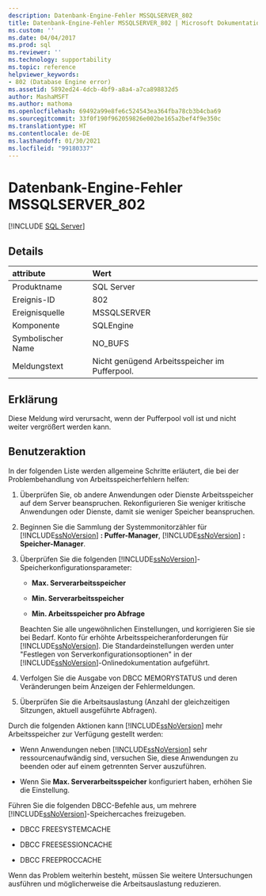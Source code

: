 ```yaml
---
description: Datenbank-Engine-Fehler MSSQLSERVER_802
title: Datenbank-Engine-Fehler MSSQLSERVER_802 | Microsoft Dokumentation
ms.custom: ''
ms.date: 04/04/2017
ms.prod: sql
ms.reviewer: ''
ms.technology: supportability
ms.topic: reference
helpviewer_keywords:
- 802 (Database Engine error)
ms.assetid: 5892ed24-4dcb-4bf9-a8a4-a7ca898832d5
author: MashaMSFT
ms.author: mathoma
ms.openlocfilehash: 69492a99e8fe6c524543ea364fba78cb3b4cba69
ms.sourcegitcommit: 33f0f190f962059826e002be165a2bef4f9e350c
ms.translationtype: HT
ms.contentlocale: de-DE
ms.lasthandoff: 01/30/2021
ms.locfileid: "99180337"
---
```

# <a name="mssqlserver_802---database-engine-error"></a>Datenbank-Engine-Fehler MSSQLSERVER_802
 [!INCLUDE [SQL Server](../../includes/applies-to-version/sqlserver.md)]
  
## <a name="details"></a>Details  
  
| attribute | Wert |  
| :-------- | :---- |  
|Produktname|SQL Server|  
|Ereignis-ID|802|  
|Ereignisquelle|MSSQLSERVER|  
|Komponente|SQLEngine|  
|Symbolischer Name|NO_BUFS|  
|Meldungstext|Nicht genügend Arbeitsspeicher im Pufferpool.|  
  
## <a name="explanation"></a>Erklärung  
Diese Meldung wird verursacht, wenn der Pufferpool voll ist und nicht weiter vergrößert werden kann.  
  
## <a name="user-action"></a>Benutzeraktion  
In der folgenden Liste werden allgemeine Schritte erläutert, die bei der Problembehandlung von Arbeitsspeicherfehlern helfen:  
  
1.  Überprüfen Sie, ob andere Anwendungen oder Dienste Arbeitsspeicher auf dem Server beanspruchen. Rekonfigurieren Sie weniger kritische Anwendungen oder Dienste, damit sie weniger Speicher beanspruchen.  
  
2.  Beginnen Sie die Sammlung der Systemmonitorzähler für [!INCLUDE[ssNoVersion](../../includes/ssnoversion-md.md)] **: Puffer-Manager**, [!INCLUDE[ssNoVersion](../../includes/ssnoversion-md.md)] **: Speicher-Manager**.  
  
3.  Überprüfen Sie die folgenden [!INCLUDE[ssNoVersion](../../includes/ssnoversion-md.md)]-Speicherkonfigurationsparameter:  
  
    -   **Max. Serverarbeitsspeicher**  
  
    -   **Min. Serverarbeitsspeicher**  
  
    -   **Min. Arbeitsspeicher pro Abfrage**  
  
    Beachten Sie alle ungewöhnlichen Einstellungen, und korrigieren Sie sie bei Bedarf. Konto für erhöhte Arbeitsspeicheranforderungen für [!INCLUDE[ssNoVersion](../../includes/ssnoversion-md.md)]. Die Standardeinstellungen werden unter "Festlegen von Serverkonfigurationsoptionen" in der [!INCLUDE[ssNoVersion](../../includes/ssnoversion-md.md)]-Onlinedokumentation aufgeführt.  
  
4.  Verfolgen Sie die Ausgabe von DBCC MEMORYSTATUS und deren Veränderungen beim Anzeigen der Fehlermeldungen.  
  
5.  Überprüfen Sie die Arbeitsauslastung (Anzahl der gleichzeitigen Sitzungen, aktuell ausgeführte Abfragen).  
  
Durch die folgenden Aktionen kann [!INCLUDE[ssNoVersion](../../includes/ssnoversion-md.md)] mehr Arbeitsspeicher zur Verfügung gestellt werden:  
  
-   Wenn Anwendungen neben [!INCLUDE[ssNoVersion](../../includes/ssnoversion-md.md)] sehr ressourcenaufwändig sind, versuchen Sie, diese Anwendungen zu beenden oder auf einem getrennten Server auszuführen.  
  
-   Wenn Sie **Max. Serverarbeitsspeicher** konfiguriert haben, erhöhen Sie die Einstellung.  
  
Führen Sie die folgenden DBCC-Befehle aus, um mehrere [!INCLUDE[ssNoVersion](../../includes/ssnoversion-md.md)]-Speichercaches freizugeben.  
  
-   DBCC FREESYSTEMCACHE  
  
-   DBCC FREESESSIONCACHE  
  
-   DBCC FREEPROCCACHE  
  
Wenn das Problem weiterhin besteht, müssen Sie weitere Untersuchungen ausführen und möglicherweise die Arbeitsauslastung reduzieren.  
  
